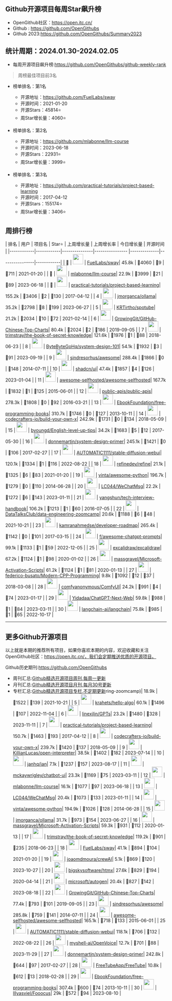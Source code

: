 ## Github开源项目每周Star飙升榜

- OpenGithub社区：https://open.itc.cn/
- Github : https://github.com/OpenGithubs
- Github 2023:https://github.com/OpenGithubs/Summary2023

## 统计周期：2024.01.30-2024.02.05

- 每周开源项目飙升榜:https://github.com/OpenGithubs/github-weekly-rank


> 周榜最佳项目前3名

- 榜单排名：第1名
    - 开源地址：https://github.com/FuelLabs/sway
    - 开源时间：2021-01-20
    - 开源Stars：45814⭐
    - 周Star增长量：4060⭐

- 榜单排名：第2名
    - 开源地址：https://github.com/mlabonne/llm-course
    - 开源时间：2023-06-18
    - 开源Stars：22931⭐
    - 周Star增长量：3999⭐

- 榜单排名：第3名
    - 开源地址：https://github.com/practical-tutorials/project-based-learning
    - 开源时间：2017-04-12
    - 开源Stars：155174⭐
    - 周Star增长量：3406⭐



## 周排行榜

| 排名        |  用户     |  项目名          | Star⭐          | 上周增长量    | 上周增长率    | 今日增长量      |  开源时间   |
|------------|------------|---------------|---------------- |--------------|----------------|------------|
| 🥇 | <img src="https://avatars.githubusercontent.com/u/55993183?v=4" alt="" size="32" height="32" width="32" data-view-component="true" class="avatar circle"> | [FuelLabs/sway](https://github.com/FuelLabs/sway)| 45.8k | 🔺4060 | 🔺9 | 🔺711 | 2021-01-20 |
| 🥈 | <img src="https://avatars.githubusercontent.com/u/81252890?u=f9898d723658a498328f14f717e1eeccb42ca675&v=4" alt="" size="32" height="32" width="32" data-view-component="true" class="avatar circle"> | [mlabonne/llm-course](https://github.com/mlabonne/llm-course)| 22.9k | 🔺3999 | 🔺21 | 🔺89 | 2023-06-18 |
| 🥉 | <img src="https://avatars.githubusercontent.com/u/89421154?v=4" alt="" size="32" height="32" width="32" data-view-component="true" class="avatar circle"> | [practical-tutorials/project-based-learning](https://github.com/practical-tutorials/project-based-learning)| 155.2k | 🔺3406 | 🔺2 | 🔺130 | 2017-04-12 |
| 4 | <img src="https://avatars.githubusercontent.com/u/151674099?v=4" alt="" size="32" height="32" width="32" data-view-component="true" class="avatar circle"> | [jmorganca/ollama](https://github.com/jmorganca/ollama)| 35.2k | 🔺2798 | 🔺8 | 🔺199 | 2023-06-27 |
| 5 | <img src="https://avatars.githubusercontent.com/u/61944859?u=912270e4ade246b3f8555e7a8db6a58efe6f4587&v=4" alt="" size="32" height="32" width="32" data-view-component="true" class="avatar circle"> | [KRTirtho/spotube](https://github.com/KRTirtho/spotube)| 21.2k | 🔺2034 | 🔺10 | 🔺72 | 2021-02-14 |
| 6 | <img src="https://avatars.githubusercontent.com/u/21018904?u=bcc423f3536e0ea420dfe438d96b36a7ff2704d7&v=4" alt="" size="32" height="32" width="32" data-view-component="true" class="avatar circle"> | [GrowingGit/GitHub-Chinese-Top-Charts](https://github.com/GrowingGit/GitHub-Chinese-Top-Charts)| 80.4k | 🔺2024 | 🔺2 | 🔺186 | 2019-09-05 |
| 7 | <img src="https://avatars.githubusercontent.com/u/31127917?v=4" alt="" size="32" height="32" width="32" data-view-component="true" class="avatar circle"> | [trimstray/the-book-of-secret-knowledge](https://github.com/trimstray/the-book-of-secret-knowledge)| 121.6k | 🔺1976 | 🔺1 | 🔺88 | 2018-06-23 |
| 8 | <img src="https://avatars.githubusercontent.com/u/120689636?v=4" alt="" size="32" height="32" width="32" data-view-component="true" class="avatar circle"> | [ByteByteGoHq/system-design-101](https://github.com/ByteByteGoHq/system-design-101)| 54.1k | 🔺1932 | 🔺3 | 🔺91 | 2023-09-19 |
| 9 | <img src="https://avatars.githubusercontent.com/u/170270?u=34acd557a042ac478d273a4621570cadb6b0bd89&v=4" alt="" size="32" height="32" width="32" data-view-component="true" class="avatar circle"> | [sindresorhus/awesome](https://github.com/sindresorhus/awesome)| 288.4k | 🔺1866 | 🔺0 | 🔺148 | 2014-07-11 |
| 10 | <img src="https://avatars.githubusercontent.com/u/139895814?v=4" alt="" size="32" height="32" width="32" data-view-component="true" class="avatar circle"> | [shadcn/ui](https://github.com/shadcn/ui)| 47.4k | 🔺1857 | 🔺4 | 🔺126 | 2023-01-04 |
| 11 | <img src="https://avatars.githubusercontent.com/u/24270415?v=4" alt="" size="32" height="32" width="32" data-view-component="true" class="avatar circle"> | [awesome-selfhosted/awesome-selfhosted](https://github.com/awesome-selfhosted/awesome-selfhosted)| 167.7k | 🔺1832 | 🔺1 | 🔺125 | 2015-06-01 |
| 12 | <img src="https://avatars.githubusercontent.com/u/51121562?v=4" alt="" size="32" height="32" width="32" data-view-component="true" class="avatar circle"> | [public-apis/public-apis](https://github.com/public-apis/public-apis)| 278.3k | 🔺1808 | 🔺0 | 🔺92 | 2016-03-21 |
| 13 | <img src="https://avatars.githubusercontent.com/u/14127308?v=4" alt="" size="32" height="32" width="32" data-view-component="true" class="avatar circle"> | [EbookFoundation/free-programming-books](https://github.com/EbookFoundation/free-programming-books)| 310.7k | 🔺1746 | 🔺0 | 🔺127 | 2013-10-11 |
| 14 | <img src="https://avatars.githubusercontent.com/u/58904235?v=4" alt="" size="32" height="32" width="32" data-view-component="true" class="avatar circle"> | [codecrafters-io/build-your-own-x](https://github.com/codecrafters-io/build-your-own-x)| 242.9k | 🔺1731 | 🔺0 | 🔺134 | 2018-05-09 |
| 15 | <img src="https://avatars.githubusercontent.com/u/16145783?u=d3427dc9181a9a33de66f739b98b282f4c3d13ed&v=4" alt="" size="32" height="32" width="32" data-view-component="true" class="avatar circle"> | [byoungd/English-level-up-tips](https://github.com/byoungd/English-level-up-tips)| 34.2k | 🔺1683 | 🔺5 | 🔺12 | 2017-05-30 |
| 16 | <img src="https://avatars.githubusercontent.com/u/5458997?u=f1007b583e55e7ccfb6ccf0e200051156112dd9b&v=4" alt="" size="32" height="32" width="32" data-view-component="true" class="avatar circle"> | [donnemartin/system-design-primer](https://github.com/donnemartin/system-design-primer)| 245.1k | 🔺1421 | 🔺0 | 🔺106 | 2017-02-27 |
| 17 | <img src="https://avatars.githubusercontent.com/u/20920490?u=8bdc7c9401f507e51b55e558baa8184d4ed30c7d&v=4" alt="" size="32" height="32" width="32" data-view-component="true" class="avatar circle"> | [AUTOMATIC1111/stable-diffusion-webui](https://github.com/AUTOMATIC1111/stable-diffusion-webui)| 120.1k | 🔺1334 | 🔺1 | 🔺116 | 2022-08-22 |
| 18 | <img src="https://avatars.githubusercontent.com/u/104967037?v=4" alt="" size="32" height="32" width="32" data-view-component="true" class="avatar circle"> | [refinedev/refine](https://github.com/refinedev/refine)| 21.1k | 🔺1325 | 🔺6 | 🔺83 | 2021-01-20 |
| 19 | <img src="https://avatars.githubusercontent.com/u/652070?u=95b472a9a11b64ee0f74512ad918d762d42c213c&v=4" alt="" size="32" height="32" width="32" data-view-component="true" class="avatar circle"> | [vinta/awesome-python](https://github.com/vinta/awesome-python)| 196.7k | 🔺1279 | 🔺0 | 🔺110 | 2014-06-28 |
| 20 | <img src="https://avatars.githubusercontent.com/u/95485601?u=a8d780d2fca71e6b5b1bebfbd8f17baaddb8d049&v=4" alt="" size="32" height="32" width="32" data-view-component="true" class="avatar circle"> | [LC044/WeChatMsg](https://github.com/LC044/WeChatMsg)| 22.2k | 🔺1272 | 🔺6 | 🔺143 | 2023-01-11 |
| 21 | <img src="https://avatars.githubusercontent.com/u/1315101?v=4" alt="" size="32" height="32" width="32" data-view-component="true" class="avatar circle"> | [yangshun/tech-interview-handbook](https://github.com/yangshun/tech-interview-handbook)| 106.2k | 🔺1213 | 🔺1 | 🔺60 | 2016-07-05 |
| 22 | <img src="https://avatars.githubusercontent.com/u/72699292?v=4" alt="" size="32" height="32" width="32" data-view-component="true" class="avatar circle"> | [DataTalksClub/data-engineering-zoomcamp](https://github.com/DataTalksClub/data-engineering-zoomcamp)| 20.6k | 🔺1188 | 🔺6 | 🔺48 | 2021-10-21 |
| 23 | <img src="https://avatars.githubusercontent.com/u/4921183?u=d6ed3573fc67b699e0c3bc2c7e1fb82c98c40dec&v=4" alt="" size="32" height="32" width="32" data-view-component="true" class="avatar circle"> | [kamranahmedse/developer-roadmap](https://github.com/kamranahmedse/developer-roadmap)| 265.4k | 🔺1142 | 🔺0 | 🔺101 | 2017-03-15 |
| 24 | <img src="https://avatars.githubusercontent.com/u/196477?u=771bf9010ad2c32fe13ff71ceaad5563fc2824d3&v=4" alt="" size="32" height="32" width="32" data-view-component="true" class="avatar circle"> | [f/awesome-chatgpt-prompts](https://github.com/f/awesome-chatgpt-prompts)| 99.1k | 🔺1133 | 🔺1 | 🔺59 | 2022-12-05 |
| 25 | <img src="https://avatars.githubusercontent.com/u/59452120?v=4" alt="" size="32" height="32" width="32" data-view-component="true" class="avatar circle"> | [excalidraw/excalidraw](https://github.com/excalidraw/excalidraw)| 67.2k | 🔺1124 | 🔺1 | 🔺98 | 2020-01-02 |
| 26 | <img src="https://avatars.githubusercontent.com/u/59795046?v=4" alt="" size="32" height="32" width="32" data-view-component="true" class="avatar circle"> | [massgravel/Microsoft-Activation-Scripts](https://github.com/massgravel/Microsoft-Activation-Scripts)| 61.2k | 🔺1124 | 🔺1 | 🔺81 | 2020-01-13 |
| 27 | <img src="https://avatars.githubusercontent.com/u/55920584?u=fcdb76add5bc8ad6ecd816cbe854bb8b251bfa76&v=4" alt="" size="32" height="32" width="32" data-view-component="true" class="avatar circle"> | [federico-busato/Modern-CPP-Programming](https://github.com/federico-busato/Modern-CPP-Programming)| 9.8k | 🔺1092 | 🔺12 | 🔺37 | 2018-03-08 |
| 28 | <img src="https://avatars.githubusercontent.com/u/121283862?u=f3e53b07cfbae7136f1796d4f6453827a12c2307&v=4" alt="" size="32" height="32" width="32" data-view-component="true" class="avatar circle"> | [comfyanonymous/ComfyUI](https://github.com/comfyanonymous/ComfyUI)| 24.2k | 🔺991 | 🔺4 | 🔺74 | 2023-01-17 |
| 29 | <img src="https://avatars.githubusercontent.com/u/153288546?v=4" alt="" size="32" height="32" width="32" data-view-component="true" class="avatar circle"> | [Yidadaa/ChatGPT-Next-Web](https://github.com/Yidadaa/ChatGPT-Next-Web)| 59.8k | 🔺988 | 🔺1 | 🔺84 | 2023-03-11 |
| 30 | <img src="https://avatars.githubusercontent.com/u/126733545?v=4" alt="" size="32" height="32" width="32" data-view-component="true" class="avatar circle"> | [langchain-ai/langchain](https://github.com/langchain-ai/langchain)| 75.8k | 🔺985 | 🔺1 | 🔺65 | 2022-10-17 |

---
## 更多Github开源项目

以上就是本期的推荐所有项目，如果你喜欢本期的内容，欢迎收藏和关注OpenGithub社区：https://open.itc.cn/，我们会定期推送优质的开源项目。

Github历史期刊:https://github.com/OpenGithubs
- 周刊汇总:[Github精选开源项目周刊,每周一更新](https://github.com/OpenGithubs/weekly)
- 月刊汇总:[Github精选开源项目月刊,每月30号更新](https://github.com/OpenGithubs/monthly)
- 专栏汇总:[Github精选开源项目专栏,不定期更新](https://github.com/OpenGithubs/selectedColumn)ring-zoomcamp)| 18.9k | 🔺1522 | 🔺139 | 2021-10-21 |
| 5 | <img src="https://avatars.githubusercontent.com/u/26993056?u=12c6a8ef18768abc773c64a56a56c0fd67241ed2&v=4" alt="" size="32" height="32" width="32" data-view-component="true" class="avatar circle"> | [krahets/hello-algo](https://github.com/krahets/hello-algo)| 60.1k | 🔺1496 | 🔺107 | 2022-11-04 |
| 6 | <img src="https://avatars.githubusercontent.com/u/3595733?u=442ccd775c6a5c2bd262fb78c0fd458697081e30&v=4" alt="" size="32" height="32" width="32" data-view-component="true" class="avatar circle"> | [linexjlin/GPTs](https://github.com/linexjlin/GPTs)| 23.2k | 🔺1480 | 🔺328 | 2023-11-11 |
| 7 | <img src="https://avatars.githubusercontent.com/u/89421154?v=4" alt="" size="32" height="32" width="32" data-view-component="true" class="avatar circle"> | [practical-tutorials/project-based-learning](https://github.com/practical-tutorials/project-based-learning)| 150.7k | 🔺1463 | 🔺193 | 2017-04-12 |
| 8 | <img src="https://avatars.githubusercontent.com/u/58904235?v=4" alt="" size="32" height="32" width="32" data-view-component="true" class="avatar circle"> | [codecrafters-io/build-your-own-x](https://github.com/codecrafters-io/build-your-own-x)| 239.7k | 🔺1420 | 🔺137 | 2018-05-09 |
| 9 | <img src="https://avatars.githubusercontent.com/u/63927363?u=9a5a30771011c3cfdde19cd51d18d85e7ed6d53f&v=4" alt="" size="32" height="32" width="32" data-view-component="true" class="avatar circle"> | [KillianLucas/open-interpreter](https://github.com/KillianLucas/open-interpreter)| 38.5k | 🔺1402 | 🔺182 | 2023-07-14 |
| 10 | <img src="https://avatars.githubusercontent.com/u/102363196?v=4" alt="" size="32" height="32" width="32" data-view-component="true" class="avatar circle"> | [janhq/jan](https://github.com/janhq/jan)| 7.1k | 🔺1237 | 🔺157 | 2023-08-17 |
| 11 | <img src="https://avatars.githubusercontent.com/u/29221284?u=98e2a4c4c09bdf1ddd625ea8e4417907ea29122a&v=4" alt="" size="32" height="32" width="32" data-view-component="true" class="avatar circle"> | [mckaywrigley/chatbot-ui](https://github.com/mckaywrigley/chatbot-ui)| 23.3k | 🔺1169 | 🔺75 | 2023-03-11 |
| 12 | <img src="https://avatars.githubusercontent.com/u/81252890?u=f9898d723658a498328f14f717e1eeccb42ca675&v=4" alt="" size="32" height="32" width="32" data-view-component="true" class="avatar circle"> | [mlabonne/llm-course](https://github.com/mlabonne/llm-course)| 16.1k | 🔺1077 | 🔺97 | 2023-06-18 |
| 13 | <img src="https://avatars.githubusercontent.com/u/95485601?u=a8d780d2fca71e6b5b1bebfbd8f17baaddb8d049&v=4" alt="" size="32" height="32" width="32" data-view-component="true" class="avatar circle"> | [LC044/WeChatMsg](https://github.com/LC044/WeChatMsg)| 20.4k | 🔺1073 | 🔺133 | 2023-01-11 |
| 14 | <img src="https://avatars.githubusercontent.com/u/652070?u=95b472a9a11b64ee0f74512ad918d762d42c213c&v=4" alt="" size="32" height="32" width="32" data-view-component="true" class="avatar circle"> | [vinta/awesome-python](https://github.com/vinta/awesome-python)| 194.9k | 🔺1026 | 🔺128 | 2014-06-28 |
| 15 | <img src="https://avatars.githubusercontent.com/u/251292?u=a7465aae734d2cbc12d26b885b07d466d969bf0c&v=4" alt="" size="32" height="32" width="32" data-view-component="true" class="avatar circle"> | [jmorganca/ollama](https://github.com/jmorganca/ollama)| 31.7k | 🔺973 | 🔺154 | 2023-06-27 |
| 16 | <img src="https://avatars.githubusercontent.com/u/59795046?v=4" alt="" size="32" height="32" width="32" data-view-component="true" class="avatar circle"> | [massgravel/Microsoft-Activation-Scripts](https://github.com/massgravel/Microsoft-Activation-Scripts)| 59.3k | 🔺931 | 🔺112 | 2020-01-13 |
| 17 | <img src="https://avatars.githubusercontent.com/u/31127917?v=4" alt="" size="32" height="32" width="32" data-view-component="true" class="avatar circle"> | [trimstray/the-book-of-secret-knowledge](https://github.com/trimstray/the-book-of-secret-knowledge)| 119.2k | 🔺901 | 🔺235 | 2018-06-23 |
| 18 | <img src="https://avatars.githubusercontent.com/u/55993183?v=4" alt="" size="32" height="32" width="32" data-view-component="true" class="avatar circle"> | [FuelLabs/sway](https://github.com/FuelLabs/sway)| 41.1k | 🔺894 | 🔺104 | 2021-01-20 |
| 19 | <img src="https://avatars.githubusercontent.com/u/667063?u=c0ea6956bba58ee8baabb6568f0374263ed96f1d&v=4" alt="" size="32" height="32" width="32" data-view-component="true" class="avatar circle"> | [joaomdmoura/crewAI](https://github.com/joaomdmoura/crewAI)| 5.1k | 🔺869 | 🔺120 | 2023-10-27 |
| 20 | <img src="https://avatars.githubusercontent.com/u/48798027?v=4" alt="" size="32" height="32" width="32" data-view-component="true" class="avatar circle"> | [bigskysoftware/htmx](https://github.com/bigskysoftware/htmx)| 27.6k | 🔺829 | 🔺194 | 2020-04-14 |
| 21 | <img src="https://avatars.githubusercontent.com/u/6154722?v=4" alt="" size="32" height="32" width="32" data-view-component="true" class="avatar circle"> | [microsoft/autogen](https://github.com/microsoft/autogen)| 20.4k | 🔺827 | 🔺142 | 2023-08-18 |
| 22 | <img src="https://avatars.githubusercontent.com/u/21018904?u=bcc423f3536e0ea420dfe438d96b36a7ff2704d7&v=4" alt="" size="32" height="32" width="32" data-view-component="true" class="avatar circle"> | [GrowingGit/GitHub-Chinese-Top-Charts](https://github.com/GrowingGit/GitHub-Chinese-Top-Charts)| 77.4k | 🔺793 | 🔺101 | 2019-09-05 |
| 23 | <img src="https://avatars.githubusercontent.com/u/170270?u=34acd557a042ac478d273a4621570cadb6b0bd89&v=4" alt="" size="32" height="32" width="32" data-view-component="true" class="avatar circle"> | [sindresorhus/awesome](https://github.com/sindresorhus/awesome)| 285.8k | 🔺759 | 🔺141 | 2014-07-11 |
| 24 | <img src="https://avatars.githubusercontent.com/u/24270415?v=4" alt="" size="32" height="32" width="32" data-view-component="true" class="avatar circle"> | [awesome-selfhosted/awesome-selfhosted](https://github.com/awesome-selfhosted/awesome-selfhosted)| 165.1k | 🔺718 | 🔺133 | 2015-06-01 |
| 25 | <img src="https://avatars.githubusercontent.com/u/20920490?u=8bdc7c9401f507e51b55e558baa8184d4ed30c7d&v=4" alt="" size="32" height="32" width="32" data-view-component="true" class="avatar circle"> | [AUTOMATIC1111/stable-diffusion-webui](https://github.com/AUTOMATIC1111/stable-diffusion-webui)| 118.1k | 🔺706 | 🔺132 | 2022-08-22 |
| 26 | <img src="https://avatars.githubusercontent.com/u/127754094?v=4" alt="" size="32" height="32" width="32" data-view-component="true" class="avatar circle"> | [myshell-ai/OpenVoice](https://github.com/myshell-ai/OpenVoice)| 12.7k | 🔺701 | 🔺88 | 2023-11-29 |
| 27 | <img src="https://avatars.githubusercontent.com/u/5458997?u=f1007b583e55e7ccfb6ccf0e200051156112dd9b&v=4" alt="" size="32" height="32" width="32" data-view-component="true" class="avatar circle"> | [donnemartin/system-design-primer](https://github.com/donnemartin/system-design-primer)| 242.8k | 🔺644 | 🔺97 | 2017-02-27 |
| 28 | <img src="https://avatars.githubusercontent.com/u/35975737?v=4" alt="" size="32" height="32" width="32" data-view-component="true" class="avatar circle"> | [FreeTubeApp/FreeTube](https://github.com/FreeTubeApp/FreeTube)| 10.8k | 🔺612 | 🔺13 | 2018-02-28 |
| 29 | <img src="https://avatars.githubusercontent.com/u/14127308?v=4" alt="" size="32" height="32" width="32" data-view-component="true" class="avatar circle"> | [EbookFoundation/free-programming-books](https://github.com/EbookFoundation/free-programming-books)| 307.4k | 🔺600 | 🔺74 | 2013-10-11 |
| 30 | <img src="https://avatars.githubusercontent.com/u/19834515?u=4c7144779a6b13904fec478c4e98e676b91516ee&v=4" alt="" size="32" height="32" width="32" data-view-component="true" class="avatar circle"> | [lllyasviel/Fooocus](https://github.com/lllyasviel/Fooocus)| 29k | 🔺572 | 🔺94 | 2023-08-10 |
